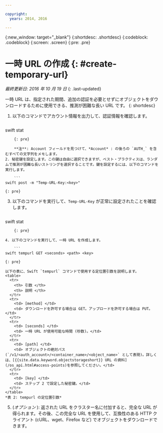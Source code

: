 ```yaml
---

copyright:
  years: 2014, 2016

---
```

{:new_window: target="_blank"}
{:shortdesc: .shortdesc}
{:codeblock: .codeblock}
{:screen: .screen}
{:pre: .pre}


# 一時 URL の作成 {: #create-temporary-url}

*最終更新日: 2016 年 10 月 19 日*
{: .last-updated}

一時 URL は、指定された期間、追加の認証を必要とせずにオブジェクトをダウンロードするために使用できる、推測が困難な長い URL です。
{: shortdesc}


1. 以下のコマンドでアカウント情報を出力して、認証情報を確認します。

    ```
swift stat
```
    {: pre}
    
    **注**: Account フィールドを見つけて、*Account* : の後ろの `AUTH_` を含むすべての文字列をメモします。
2. 秘密鍵を設定します。この鍵は自由に選択できますが、ベスト・プラクティスは、ランダムで推測が困難な長いストリングを選択することです。鍵を設定するには、以下のコマンドを実行します。

    ```
swift post -m "Temp-URL-Key:<key>"
```
    {: pre}
    
3. 以下のコマンドを実行して、`Temp-URL-Key` が正常に設定されたことを確認します。

    ```
swift stat
```
    {: pre}
    
4. 以下のコマンドを実行して、一時 URL を作成します。

    ```
swift tempurl GET <seconds> <path> <key>
```
    {: pre}
    
    以下の表に、Swift `tempurl` コマンドで使用する定位置引数を説明します。
    <table>
      <tr>
        <th> 引数 </th>
        <th> 説明 </th>
      </tr>
      <tr>
        <td> [method] </td>
        <td> ダウンロードを許可する場合は GET。アップロードを許可する場合は PUT。</td>
      </tr>
      <tr>
        <td> [seconds] </td>
        <td> 一時 URL が使用可能な時間 (秒数)。</td>
      </tr>
      <tr>
        <td> [path] </td>
        <td> オブジェクトの絶対パス (`/v1/<auth_account>/<container_name>/<object_name>` として表現)。詳しくは、[{{site.data.keyword.objectstorageshort}} URL の資料](/os_api.html#access-points)を参照してください。</td>
      </tr>
      <tr>
        <td> [key] </td>
        <td> ステップ 2 で設定した秘密鍵。</td>
      </tr>
    </table>
    *表 2: tempurl の定位置引数*
5. (*オプション* ): 返された URL をクラスター名に付加すると、完全な URL が得られます。その後、この完全な URL を使用して、互換性のある HTTP クライアント (cURL、wget、Firefox など) でオブジェクトをダウンロードできます。
